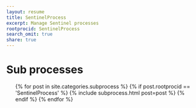 ```yaml
---
layout: resume
title: SentinelProcess
excerpt: Manage Sentinel processes
rootprocid: SentinelProcess
search_omit: true
share: true
---
```


<h1 class='foot-description'>Sub processes</h1>
<ul class='post-list'>
{% for post in site.categories.subprocess %}
  {% if post.rootprocid == 'SentinelProcess' %}
    {% include subprocess.html post=post %}
  {% endif %}
{% endfor %}
</ul>

